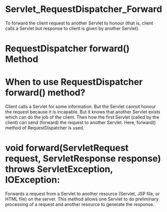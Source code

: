 # Servlet_RequestDispatcher_Forward
To forward the client request to another Servlet to honour (that is, client calls a Servlet but response to client is given by another Servlet). 

# RequestDispatcher forward() Method
# When to use RequestDispatcher forward() method? 
Client calls a Servlet for some information. But the Servlet cannot honour the request because it is incapable. 
But it knows that another Servlet exists which can do the job of the client. Then how the first Servlet (called by the client) can send (forward) the request to another Servlet. Here, forward() method of RequestDispatcher is used.  

# void forward(ServletRequest request, ServletResponse response) throws ServletException, IOException: 

Forwards a request from a Servlet to another resource (Servlet, JSP file, or HTML file) on the server. This method allows one Servlet to do preliminary processing of a request and another resource to generate the response.
